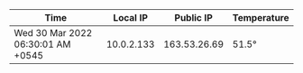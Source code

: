 | Time     | Local IP | Public IP | Temperature |
| ----------- | ----------- | ----------- | ----------- |
| Wed 30 Mar 2022 06:30:01 AM +0545      | 10.0.2.133     | 163.53.26.69  | 51.5° |
